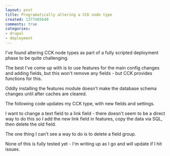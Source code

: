 ```yaml
---
layout: post
title: Programatically altering a CCK node type
created: 1277465640
comments: true
categories:
- drupal
- deployment
---
```

I've found altering CCK node types as part of a fully scripted deployment phase to be quite challenging.

The best I've come up with is to use features for the main config changes and adding fields, but this won't remove any fields - but CCK provides functions for this.

Oddly installing the features module doesn't make the database schema changes until after caches are cleared.

The following code updates my CCK type, with new fields and settings.

I want to change a text field to a link field - there doesn't seem to be a direct way to do this so I add the new link field in features, copy the data via SQL, then delete the old field.

The one thing I can't see a way to do is to delete a field group.

None of this is fully tested yet - I'm writing up as I go and will update if I hit issues.

<?php

// update CCK type via features module
drupal_install_modules(array( 'features', 'mytype'));

// flush caches to make schema change take effect
drupal_flush_all_caches();

// copy data from old text field to link
$items[] = update_sql("update content_type_mytype set field_mytype_link_url=field_mytype_url_value");


// delete old text field
content_field_instance_delete('field_mytype_url_value', 'mytype', FALSE);

// I'd like to delete a group but THIS DOESN'T WORK!
//  content_field_instance_delete('group_groupname_info', 'mytype', TRUE);


?>
